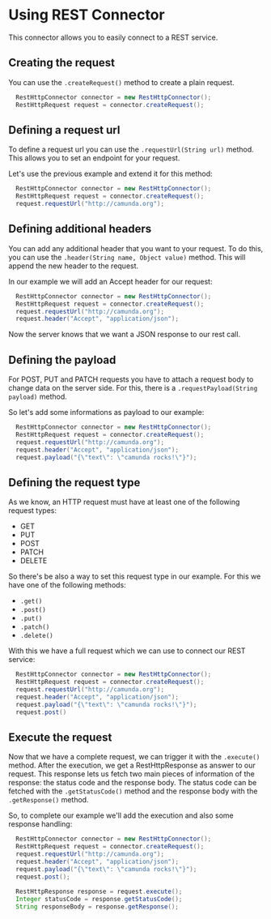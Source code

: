 # Using REST Connector

This connector allows you to easily connect to a REST service.

## Creating the request

You can use the `.createRequest()` method to create a plain request.

```java
  RestHttpConnector connector = new RestHttpConnector();
  RestHttpRequest request = connector.createRequest();
```

## Defining a request url

To define a request url you can use the `.requestUrl(String url)` method. 
This allows you to set an endpoint for your request. 

Let's use the previous example and extend it for this method:

```java
  RestHttpConnector connector = new RestHttpConnector();
  RestHttpRequest request = connector.createRequest();
  request.requestUrl("http://camunda.org");
```

## Defining additional headers

You can add any additional header that you want to your request. To do this, you can use the
`.header(String name, Object value)` method. This will append the new header to the request.

In our example we will add an Accept header for our request:

```java
  RestHttpConnector connector = new RestHttpConnector();
  RestHttpRequest request = connector.createRequest();
  request.requestUrl("http://camunda.org");
  request.header("Accept", "application/json");
```

Now the server knows that we want a JSON response to our rest call.

## Defining the payload

For POST, PUT and PATCH requests you have to attach a request body to change data
on the server side. For this, there is a `.requestPayload(String payload)` method.

So let's add some informations as payload to our example:

```java
  RestHttpConnector connector = new RestHttpConnector();
  RestHttpRequest request = connector.createRequest();
  request.requestUrl("http://camunda.org");
  request.header("Accept", "application/json");
  request.payload("{\"text\": \"camunda rocks!\"}");
```

## Defining the request type

As we know, an HTTP request must have at least one of the following request types:

* GET
* PUT
* POST
* PATCH
* DELETE

So there's be also a way to set this request type in our example. For this we have 
one of the following methods:

* `.get()`
* `.post()`
* `.put()`
* `.patch()`
* `.delete()`

With this we have a full request which we can use to connect our REST service:

```java
  RestHttpConnector connector = new RestHttpConnector();
  RestHttpRequest request = connector.createRequest();
  request.requestUrl("http://camunda.org");
  request.header("Accept", "application/json");
  request.payload("{\"text\": \"camunda rocks!\"}");
  request.post()
```

## Execute the request

Now that we have a complete request, we can trigger it with the `.execute()` method.
After the execution, we get a RestHttpResponse as answer to our request. This response
lets us fetch two main pieces of information of the response: the status code and the response 
body. The status code can be fetched with the `.getStatusCode()` method and the response 
body with the `.getResponse()` method.

So, to complete our example we'll add the execution and also some response handling:

```java
  RestHttpConnector connector = new RestHttpConnector();
  RestHttpRequest request = connector.createRequest();
  request.requestUrl("http://camunda.org");
  request.header("Accept", "application/json");
  request.payload("{\"text\": \"camunda rocks!\"}");
  request.post();
  
  RestHttpResponse response = request.execute();
  Integer statusCode = response.getStatusCode();
  String responseBody = response.getResponse();
```
